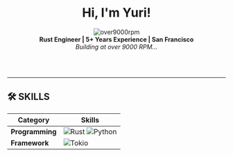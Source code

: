 <div style="text-align: center;">

# Hi, I'm Yuri!

![over9000rpm](https://img.shields.io/badge/over9000rpm-000000?style=flat&logo=github&logoColor=white)  
**Rust Engineer | 5+ Years Experience | San Francisco**  
*Building at over 9000 RPM...*

</div>

<br><br>

---

## 🛠 **SKILLS**

| Category     | Skills |
|--------------|--------|
| **Programming** | ![Rust](https://img.shields.io/badge/Rust-000000?style=flat-square&logo=rust&logoColor=DEA584) ![Python](https://img.shields.io/badge/Python-3776AB?style=flat-square&logo=python&logoColor=white) |
| **Framework** | ![Tokio](https://img.shields.io/badge/Tokio-66B3FF?style=flat-square&logo=rust&logoColor=white) |

